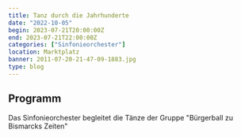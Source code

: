 ```yaml
---
title: Tanz durch die Jahrhunderte
date: "2022-10-05"
begin: 2023-07-21T20:00:00Z
end: 2023-07-21T22:00:00Z
categories: ["Sinfonieorchester"]
location: Marktplatz
banner: 2011-07-20-21-47-09-1883.jpg
type: blog
---
```

## Programm

<p>Das Sinfonieorchester begleitet die T&auml;nze der Gruppe &quot;B&uuml;rgerball zu Bismarcks Zeiten&quot;</p>

